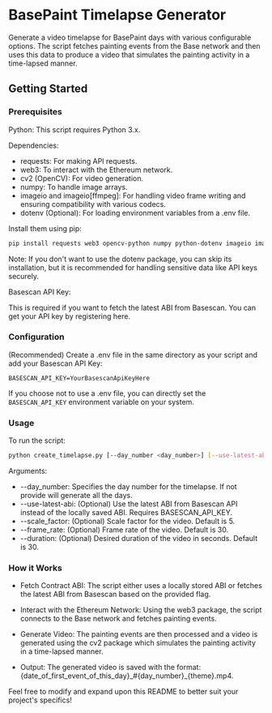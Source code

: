 # BasePaint Timelapse Generator
Generate a video timelapse for BasePaint days with various configurable options. The script fetches painting events from the Base network and then uses this data to produce a video that simulates the painting activity in a time-lapsed manner.

## Getting Started
### Prerequisites
Python: This script requires Python 3.x.

Dependencies:

- requests: For making API requests.
- web3: To interact with the Ethereum network.
- cv2 (OpenCV): For video generation.
- numpy: To handle image arrays.
- imageio and imageio[ffmpeg]: For handling video frame writing and ensuring compatibility with various codecs.
- dotenv (Optional): For loading environment variables from a .env file.

Install them using pip:

```bash
pip install requests web3 opencv-python numpy python-dotenv imageio imageio[ffmpeg]
```
Note: If you don't want to use the dotenv package, you can skip its installation, but it is recommended for handling sensitive data like API keys securely.

Basescan API Key: 

This is required if you want to fetch the latest ABI from Basescan. You can get your API key by registering here.

### Configuration
(Recommended) Create a .env file in the same directory as your script and add your Basescan API Key:
```
BASESCAN_API_KEY=YourBasescanApiKeyHere
```
If you choose not to use a .env file, you can directly set the `BASESCAN_API_KEY` environment variable on your system.

### Usage
To run the script:

```bash
python create_timelapse.py [--day_number <day_number>] [--use-latest-abi] [--scale_factor <factor>] [--frame_rate <rate>] [--duration <seconds>]
```

Arguments:

- --day_number: Specifies the day number for the timelapse. If not provide will generate all the days.
- --use-latest-abi: (Optional) Use the latest ABI from Basescan API instead of the locally saved ABI. Requires BASESCAN_API_KEY.
- --scale_factor: (Optional) Scale factor for the video. Default is 5.
- --frame_rate: (Optional) Frame rate of the video. Default is 30.
- --duration: (Optional) Desired duration of the video in seconds. Default is 30.

### How it Works
- Fetch Contract ABI: The script either uses a locally stored ABI or fetches the latest ABI from Basescan based on the provided flag.

- Interact with the Ethereum Network: Using the web3 package, the script connects to the Base network and fetches painting events.

- Generate Video: The painting events are then processed and a video is generated using the cv2 package which simulates the painting activity in a time-lapsed manner.

- Output: The generated video is saved with the format: {date_of_first_event_of_this_day}\_#{day_number}\_{theme}.mp4.

Feel free to modify and expand upon this README to better suit your project's specifics!